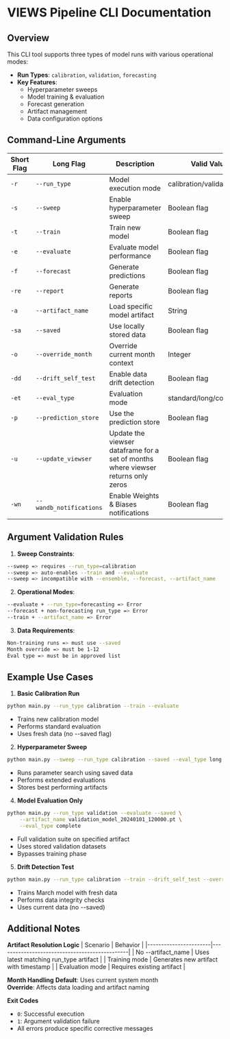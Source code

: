 # VIEWS Pipeline CLI Documentation

## Overview

This CLI tool supports three types of model runs with various operational modes:
- **Run Types**: `calibration`, `validation`, `forecasting`
- **Key Features**:
  - Hyperparameter sweeps
  - Model training & evaluation
  - Forecast generation
  - Artifact management
  - Data configuration options

## Command-Line Arguments

| Short Flag | Long Flag        | Description                                                                 | Valid Values/Type          | Default     | Constraints                                                                 |
|------------|------------------|-----------------------------------------------------------------------------|----------------------------|-------------|-----------------------------------------------------------------------------|
| `-r`       | `--run_type`     | Model execution mode                                                       | calibration/validation/forecasting | calibration | Required for all operations                                                |
| `-s`       | `--sweep`        | Enable hyperparameter sweep                                                | Boolean flag               | False       | Forces run_type=calibration<br>Auto-enables train/evaluate                 |
| `-t`       | `--train`        | Train new model                                                            | Boolean flag               | False       | Conflicts with artifact_name                                               |
| `-e`       | `--evaluate`     | Evaluate model performance                                                 | Boolean flag               | False       | Incompatible with forecasting run_type                                     |
| `-f`       | `--forecast`     | Generate predictions                                                       | Boolean flag               | False       | Requires run_type=forecasting                                              |
| `-re`       | `--report`     | Generate reports                                                       | Boolean flag               | False       |                                              |
| `-a`       | `--artifact_name`| Load specific model artifact                                                | String                     | None        | Format: `<run_type>_model_<YMD_HMS>.pt`                                   |
| `-sa`      | `--saved`        | Use locally stored data                                                    | Boolean flag               | False       | Required for non-training runs                                             |
| `-o`       | `--override_month`| Override current month context                                            | Integer                    | None        | Forces specific month                                                      |
| `-dd`      | `--drift_self_test`| Enable data drift detection                                               | Boolean flag               | False       | Performs data integrity checks                                            |
| `-et`      | `--eval_type`    | Evaluation mode                                                            | standard/long/complete/live | standard    | Controls evaluation depth                                                  |
| `-p`      | `--prediction_store`| Use the prediction store                                              | Boolean flag               | False       | Only be used with --forecast flag                                            |
| `-u`      | `--update_viewser`| Update the viewser dataframe for a set of months where viewser returns only zeros  | Boolean flag               | False       | Only when ingester doesn't work                                    |
| `-wn`      | `--wandb_notifications`| Enable Weights & Biases notifications  | Boolean flag               | False       | Control notifications                                  |
 

## Argument Validation Rules

1. **Sweep Constraints**:
```bash
--sweep => requires --run_type=calibration
--sweep => auto-enables --train and --evaluate
--sweep => incompatible with --ensemble, --forecast, --artifact_name
```

2. **Operational Modes**:
```bash
--evaluate + --run_type=forecasting => Error
--forecast + non-forecasting run_type => Error
--train + --artifact_name => Error
```

3. **Data Requirements**:
```bash
Non-training runs => must use --saved
Month override => must be 1-12
Eval type => must be in approved list
```

## Example Use Cases

1. **Basic Calibration Run**
```bash
python main.py --run_type calibration --train --evaluate
```
* Trains new calibration model
* Performs standard evaluation
* Uses fresh data (no --saved flag)

2. **Hyperparameter Sweep**
```bash
python main.py --sweep --run_type calibration --saved --eval_type long
```
* Runs parameter search using saved data
* Performs extended evaluations
* Stores best performing artifacts

4. **Model Evaluation Only**
```bash
python main.py --run_type validation --evaluate --saved \
    --artifact_name validation_model_20240101_120000.pt \
    --eval_type complete
```
* Full validation suite on specified artifact
* Uses stored validation datasets
* Bypasses training phase

5. **Drift Detection Test**
```bash
python main.py --run_type calibration --train --drift_self_test --override_month 541
```
* Trains March model with fresh data
* Performs data integrity checks
* Uses current data (no --saved)

## Additional Notes

**Artifact Resolution Logic**
| Scenario              | Behavior                                      |
|-----------------------|-----------------------------------------------|
| No --artifact_name    | Uses latest matching run_type artifact        |
| Training mode         | Generates new artifact with timestamp         |
| Evaluation mode       | Requires existing artifact                    |

**Month Handling**
**Default**: Uses current system month     
**Override**: Affects data loading and artifact naming    

**Exit Codes**
* ```0```: Successful execution
* ```1```: Argument validation failure
* All errors produce specific corrective messages

